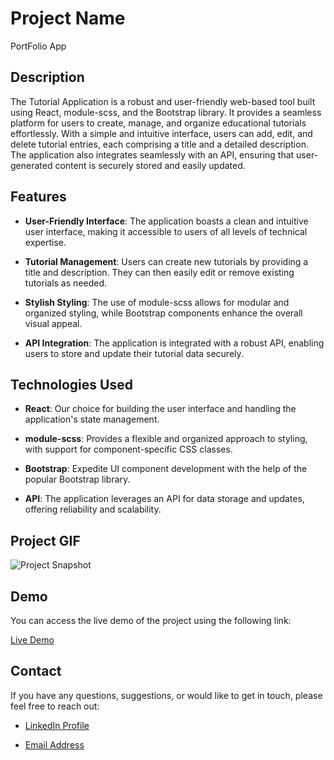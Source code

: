 # Project Name

PortFolio App

## Description

The Tutorial Application is a robust and user-friendly web-based tool built using React, module-scss, and the Bootstrap library. It provides a seamless platform for users to create, manage, and organize educational tutorials effortlessly. With a simple and intuitive interface, users can add, edit, and delete tutorial entries, each comprising a title and a detailed description. The application also integrates seamlessly with an API, ensuring that user-generated content is securely stored and easily updated.

## Features

- **User-Friendly Interface**: The application boasts a clean and intuitive user interface, making it accessible to users of all levels of technical expertise.

- **Tutorial Management**: Users can create new tutorials by providing a title and description. They can then easily edit or remove existing tutorials as needed.

- **Stylish Styling**: The use of module-scss allows for modular and organized styling, while Bootstrap components enhance the overall visual appeal.

- **API Integration**: The application is integrated with a robust API, enabling users to store and update their tutorial data securely.

## Technologies Used

- **React**: Our choice for building the user interface and handling the application's state management.

- **module-scss**: Provides a flexible and organized approach to styling, with support for component-specific CSS classes.

- **Bootstrap**: Expedite UI component development with the help of the popular Bootstrap library.

- **API**: The application leverages an API for data storage and updates, offering reliability and scalability.

## Project GIF

![Project Snapshot](./public/tutorialapp.gif)

## Demo

You can access the live demo of the project using the following link:

[Live Demo](https://tutorial-app-imoguz.vercel.app/)

## Contact

If you have any questions, suggestions, or would like to get in touch, please feel free to reach out:

- [LinkedIn Profile](https://www.linkedin.com/in/im-abdullah-oguz/)

- [Email Address](mailto:imoguz0510@gmail.com)

